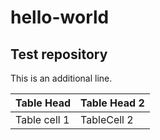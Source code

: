 # hello-world
## Test repository

This is an additional line.

| Table Head |Table Head 2  |
|------------|------------  |
| Table cell 1 |TableCell 2 |

